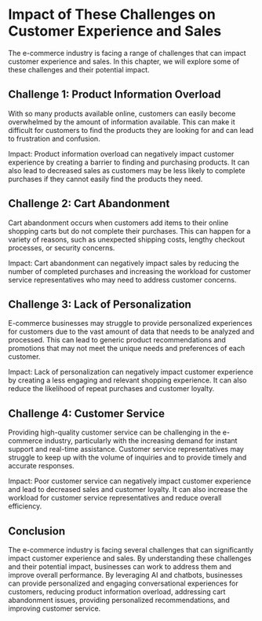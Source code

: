 Impact of These Challenges on Customer Experience and Sales
=========================================================================================================

The e-commerce industry is facing a range of challenges that can impact customer experience and sales. In this chapter, we will explore some of these challenges and their potential impact.

Challenge 1: Product Information Overload
-----------------------------------------

With so many products available online, customers can easily become overwhelmed by the amount of information available. This can make it difficult for customers to find the products they are looking for and can lead to frustration and confusion.

Impact: Product information overload can negatively impact customer experience by creating a barrier to finding and purchasing products. It can also lead to decreased sales as customers may be less likely to complete purchases if they cannot easily find the products they need.

Challenge 2: Cart Abandonment
-----------------------------

Cart abandonment occurs when customers add items to their online shopping carts but do not complete their purchases. This can happen for a variety of reasons, such as unexpected shipping costs, lengthy checkout processes, or security concerns.

Impact: Cart abandonment can negatively impact sales by reducing the number of completed purchases and increasing the workload for customer service representatives who may need to address customer concerns.

Challenge 3: Lack of Personalization
------------------------------------

E-commerce businesses may struggle to provide personalized experiences for customers due to the vast amount of data that needs to be analyzed and processed. This can lead to generic product recommendations and promotions that may not meet the unique needs and preferences of each customer.

Impact: Lack of personalization can negatively impact customer experience by creating a less engaging and relevant shopping experience. It can also reduce the likelihood of repeat purchases and customer loyalty.

Challenge 4: Customer Service
-----------------------------

Providing high-quality customer service can be challenging in the e-commerce industry, particularly with the increasing demand for instant support and real-time assistance. Customer service representatives may struggle to keep up with the volume of inquiries and to provide timely and accurate responses.

Impact: Poor customer service can negatively impact customer experience and lead to decreased sales and customer loyalty. It can also increase the workload for customer service representatives and reduce overall efficiency.

Conclusion
----------

The e-commerce industry is facing several challenges that can significantly impact customer experience and sales. By understanding these challenges and their potential impact, businesses can work to address them and improve overall performance. By leveraging AI and chatbots, businesses can provide personalized and engaging conversational experiences for customers, reducing product information overload, addressing cart abandonment issues, providing personalized recommendations, and improving customer service.


